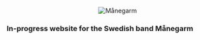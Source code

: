 <p align="center">
  <img alt="Månegarm" src="https://i.imgur.com/RICsdkf.png" />
</p>

### In-progress website for the Swedish band **Månegarm**
